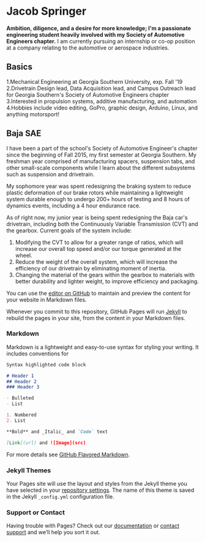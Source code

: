# Jacob Springer

**Ambition, diligence, and a desire for more knowledge; I'm a passionate engineering student heavily involved with my Society of Automotive Engineers chapter.**  I am currently pursuing an internship or co-op position at a company relating to the automotive or aerospace industries.

## Basics

1.Mechanical Engineering at Georgia Southern University, exp. Fall '19
2.Drivetrain Design lead, Data Acquisition lead, and Campus Outreach lead for Georgia Southern's Society of Automotive Engineers chapter
3.Interested in propulsion systems, additive manufacturing, and automation
4.Hobbies include video editing, GoPro, graphic design, Arduino, Linux, and anything motorsport!

## Baja SAE

I have been a part of the school's Society of Automotive Engineer's chapter since the beginning of Fall 2015, my first semester at Georgia Southern.  My freshman year comprised of manufacturing spacers, suspension tabs, and other small-scale components while I learn about the different subsystems such as suspension and drivetrain.

My sophomore year was spent redesigning the braking system to reduce plastic deformation of our brake rotors while maintaining a lightweight system durable enough to undergo 200+ hours of testing and 8 hours of dynamics events, including a 4 hour endurance race.

As of right now, my junior year is being spent redesigning the Baja car's drivetrain, including both the Continuously Variable Transmission (CVT) and the gearbox.  Current goals of the system include:

1. Modifying the CVT to allow for a greater range of ratios, which will increase our overall top speed and/or our torque generated at the wheel.
2. Reduce the weight of the overall system, which will increase the efficiency of our drivetrain by eliminating moment of inertia.
3. Changing the material of the gears within the gearbox to materials with better durability and lighter weight, to improve efficiency and packaging.



You can use the [editor on GitHub](https://github.com/js15612/js15612.github.io/edit/master/README.md) to maintain and preview the content for your website in Markdown files.

Whenever you commit to this repository, GitHub Pages will run [Jekyll](https://jekyllrb.com/) to rebuild the pages in your site, from the content in your Markdown files.

### Markdown

Markdown is a lightweight and easy-to-use syntax for styling your writing. It includes conventions for

```markdown
Syntax highlighted code block

# Header 1
## Header 2
### Header 3

- Bulleted
- List

1. Numbered
2. List

**Bold** and _Italic_ and `Code` text

[Link](url) and ![Image](src)
```

For more details see [GitHub Flavored Markdown](https://guides.github.com/features/mastering-markdown/).

### Jekyll Themes

Your Pages site will use the layout and styles from the Jekyll theme you have selected in your [repository settings](https://github.com/js15612/js15612.github.io/settings). The name of this theme is saved in the Jekyll `_config.yml` configuration file.

### Support or Contact

Having trouble with Pages? Check out our [documentation](https://help.github.com/categories/github-pages-basics/) or [contact support](https://github.com/contact) and we’ll help you sort it out.
